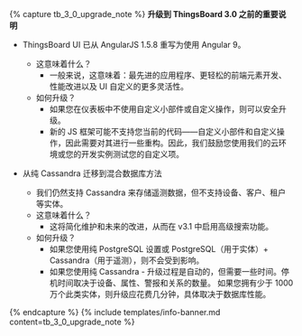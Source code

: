 {% capture tb_3_0_upgrade_note %}
**升级到 ThingsBoard 3.0 之前的重要说明**
- ThingsBoard UI 已从 AngularJS 1.5.8 重写为使用 Angular 9。
  - 这意味着什么？
    - 一般来说，这意味着：最先进的应用程序、更轻松的前端元素开发、性能改进以及 UI 自定义的更多灵活性。
  - 如何升级？
    - 如果您在仪表板中不使用自定义小部件或自定义操作，则可以安全升级。
    - 新的 JS 框架可能不支持您当前的代码——自定义小部件和自定义操作，因此需要对其进行一些重构。因此，我们鼓励您使用我们的云环境或您的开发实例测试您的自定义项。

- 从纯 Cassandra 迁移到混合数据库方法
  - 我们仍然支持 Cassandra 来存储遥测数据，但不支持设备、客户、租户等实体。
  - 这意味着什么？
    - 这将简化维护和未来的改进，从而在 v3.1 中启用高级搜索功能。
  - 如何升级？
    - 如果您使用纯 PostgreSQL 设置或 PostgreSQL（用于实体）+ Cassandra（用于遥测），则不会受到影响。
    - 如果您使用纯 Cassandra - 升级过程是自动的，但需要一些时间。停机时间取决于设备、属性、警报和关系的数量。
      如果您拥有少于 1000 万个此类实体，则升级应花费几分钟，具体取决于数据库性能。

{% endcapture %}
{% include templates/info-banner.md content=tb_3_0_upgrade_note %}